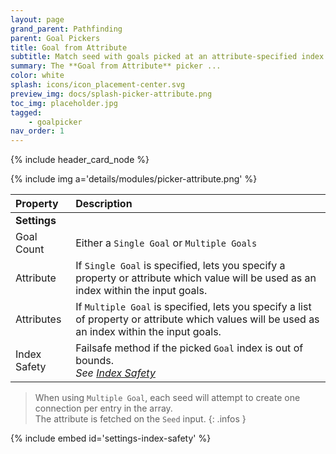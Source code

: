 ```yaml
---
layout: page
grand_parent: Pathfinding
parent: Goal Pickers
title: Goal from Attribute
subtitle: Match seed with goals picked at an attribute-specified index.
summary: The **Goal from Attribute** picker ...
color: white
splash: icons/icon_placement-center.svg
preview_img: docs/splash-picker-attribute.png
toc_img: placeholder.jpg
tagged: 
    - goalpicker
nav_order: 1
---
```


{% include header_card_node %}

{% include img a='details/modules/picker-attribute.png' %} 

| Property       | Description          |
|:-------------|:------------------|
|**Settings**||
| Goal Count           | Either a `Single Goal` or `Multiple Goals` |
| Attribute           | If `Single Goal` is specified, lets you specify a property or attribute which value will be used as an index within the input goals. |
| Attributes           | If `Multiple Goal` is specified, lets you specify a list of property or attribute which values will be used as an index within the input goals. |
| Index Safety           | Failsafe method if the picked `Goal` index is out of bounds.<br>*See [Index Safety](#index-safety)* |

>When using `Multiple Goal`, each seed will attempt to create one connection per entry in the array.  
>The attribute is fetched on the `Seed` input.
{: .infos } 

{% include embed id='settings-index-safety' %}
